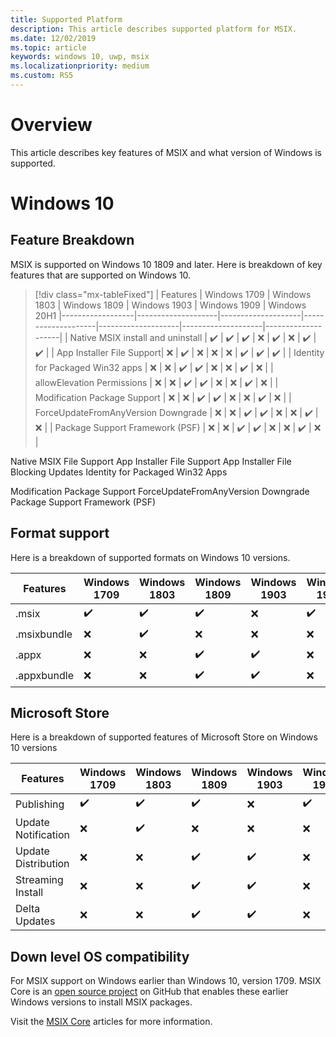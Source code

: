 ```yaml
---
title: Supported Platform 
description: This article describes supported platform for MSIX. 
ms.date: 12/02/2019
ms.topic: article
keywords: windows 10, uwp, msix
ms.localizationpriority: medium
ms.custom: RS5
---
```


# Overview 
This article describes key features of MSIX and what version of Windows is supported. 

# Windows 10 
## Feature Breakdown
MSIX is supported on Windows 10 1809 and later. Here is breakdown of key features that are supported on Windows 10. 

> [!div class="mx-tableFixed"]
| Features | Windows 1709 | Windows 1803 | Windows 1809 | Windows 1903 | Windows 1909 | Windows 20H1
|------------------|--------------------|--------------------|--------------------|--------------------|--------------------|--------------------|
| Native MSIX install and uninstall              | :heavy_check_mark: | :heavy_check_mark: | :heavy_check_mark: | :x:                | :heavy_check_mark: | :x:                | :heavy_check_mark:          | :heavy_check_mark: |
| App Installer File Support| :x:                | :heavy_check_mark: | :x:                | :x:                | :x:                | :heavy_check_mark: | :heavy_check_mark:          | :heavy_check_mark: |
| Identity for Packaged Win32 apps | :x:                | :x:                | :heavy_check_mark: | :heavy_check_mark: | :x:                | :x:                | :heavy_check_mark:          | :x:                |
| allowElevation Permissions | :x:                | :x:                | :heavy_check_mark: | :heavy_check_mark: | :x:                | :x:                | :heavy_check_mark:          | :x:                |
| Modification Package Support | :x:                | :x:                | :heavy_check_mark: | :heavy_check_mark: | :x:                | :x:                | :heavy_check_mark:          | :x:                |
| ForceUpdateFromAnyVersion Downgrade | :x:                | :x:                | :heavy_check_mark: | :heavy_check_mark: | :x:                | :x:                | :heavy_check_mark:          | :x:                |
| Package Support Framework (PSF) | :x:                | :x:                | :heavy_check_mark: | :heavy_check_mark: | :x:                | :x:                | :heavy_check_mark:          | :x:                |

Native MSIX File Support
App Installer File Support
App Installer File Blocking Updates
Identity for Packaged Win32 Apps

Modification Package Support
ForceUpdateFromAnyVersion Downgrade
Package Support Framework (PSF)

## Format support 
Here is a breakdown of supported formats on Windows 10 versions. 

| Features | Windows 1709 | Windows 1803 | Windows 1809 | Windows 1903 | Windows 1909 | Windows 20H1
|------------------|--------------------|--------------------|--------------------|--------------------|--------------------|--------------------|
| .msix              | :heavy_check_mark: | :heavy_check_mark: | :heavy_check_mark: | :x:                | :heavy_check_mark: | :x:                | :heavy_check_mark:          | :heavy_check_mark: |
| .msixbundle| :x:                | :heavy_check_mark: | :x:                | :x:                | :x:                | :heavy_check_mark: | :heavy_check_mark:          | :heavy_check_mark: |
| .appx | :x:                | :x:                | :heavy_check_mark: | :heavy_check_mark: | :x:                | :x:                | :heavy_check_mark:          | :x:                |
| .appxbundle | :x:                | :x:                | :heavy_check_mark: | :heavy_check_mark: | :x:                | :x:                | :heavy_check_mark:          | :x:                |

## Microsoft Store 
Here is a breakdown of supported features of Microsoft Store on Windows 10 versions

| Features | Windows 1709 | Windows 1803 | Windows 1809 | Windows 1903 | Windows 1909 | Windows 20H1
|------------------|--------------------|--------------------|--------------------|--------------------|--------------------|--------------------|
| Publishing             | :heavy_check_mark: | :heavy_check_mark: | :heavy_check_mark: | :x:                | :heavy_check_mark: | :x:                | :heavy_check_mark:          | :heavy_check_mark: |
| Update Notification| :x:                | :heavy_check_mark: | :x:                | :x:                | :x:                | :heavy_check_mark: | :heavy_check_mark:          | :heavy_check_mark: |
| Update Distribution | :x:                | :x:                | :heavy_check_mark: | :heavy_check_mark: | :x:                | :x:                | :heavy_check_mark:          | :x:                |
| Streaming Install | :x:                | :x:                | :heavy_check_mark: | :heavy_check_mark: | :x:                | :x:                | :heavy_check_mark:          | :x:                |
| Delta Updates | :x:                | :x:                | :heavy_check_mark: | :heavy_check_mark: | :x:                | :x:                | :heavy_check_mark:          | :x:                |


## Down level OS compatibility 
For MSIX support on  Windows earlier than Windows 10, version 1709. MSIX Core is an [open source project](https://github.com/Microsoft/msix-packaging/tree/master/MsixCore) on GitHub that enables these earlier Windows versions to install MSIX packages. 

Visit the [MSIX Core](msix-core/msixcore.md) articles for more information. 

